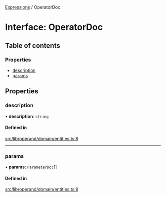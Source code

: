 [Expressions](../README.md) / OperatorDoc

# Interface: OperatorDoc

## Table of contents

### Properties

- [description](OperatorDoc.md#description)
- [params](OperatorDoc.md#params)

## Properties

### description

• **description**: `string`

#### Defined in

[src/lib/operand/domain/entities.ts:8](https://github.com/data7expressions/3xpr/blob/24a5f5b/src/lib/operand/domain/entities.ts#L8)

___

### params

• **params**: [`ParameterDoc`](ParameterDoc.md)[]

#### Defined in

[src/lib/operand/domain/entities.ts:9](https://github.com/data7expressions/3xpr/blob/24a5f5b/src/lib/operand/domain/entities.ts#L9)
